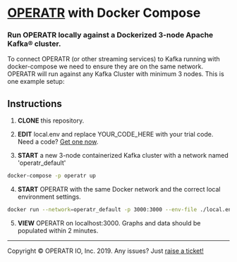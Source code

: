 # [OPERATR](https://operatr.io) with Docker Compose

### Run OPERATR locally against a Dockerized 3-node Apache Kafka® cluster.

To connect OPERATR (or other streaming services) to Kafka running with docker-compose we need to ensure they are on the same network. OPERATR will run against any Kafka Cluster with minimum 3 nodes. This is one example setup:

## Instructions

1. **CLONE** this repository.

2. **EDIT** local.env and replace YOUR_CODE_HERE with your trial code. Need a code? [Get one now](https://operatr.io/#/get-operatr).

3. **START** a new 3-node containerized Kafka cluster with a network named 'operatr_default'

```bash
docker-compose -p operatr up
```

4. **START** OPERATR with the same Docker network and the correct local environment settings.

```bash
docker run --network=operatr_default -p 3000:3000 --env-file ./local.env operatr/operatr:latest
```

5. **VIEW** OPERATR on localhost:3000. Graphs and data should be populated within 2 minutes.

-----

Copyright © OPERATR IO, Inc. 2019. Any issues? Just [raise a ticket!](https://github.com/operatr-io/community/issues)
